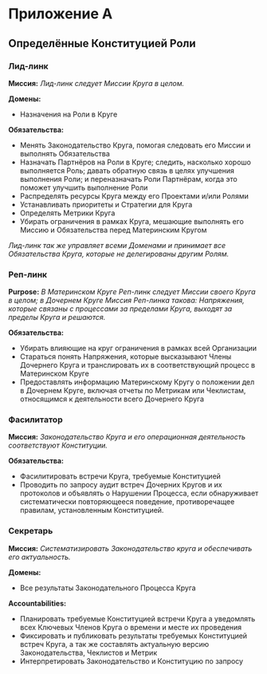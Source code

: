 # **Приложение А**

## Определённые Конституцией Роли


### Лид-линк

**Миссия:** _Лид-линк следует Миссии Круга в целом._

**Домены:**

- Назначения на Роли в Круге

**Обязательства:**

- Менять Законодательство Круга, помогая следовать его Миссии и выполнять Обязательства
- Назначать Партнёров на Роли в Круге; следить, насколько хорошо выполняется Роль; давать обратную связь в целях улучшения выполнения Роли; и переназначать Роли Партнёрам, когда это поможет улучшить выполнение Роли
- Распределять ресурсы Круга между его Проектами и/или Ролями
- Устанавливать приоритеты и Стратегии для Круга
- Определять Метрики Круга
- Убирать ограничения в рамках Круга, мешающие выполнять его Миссию и Обязательства перед Материнским Кругом

_Лид-линк так же управляет всеми Доменами и принимает все Обязательства Круга, которые не делегированы другим Ролям._



### Реп-линк

**Purpose:** _В Материнском Круге Реп-линк следует Миссии своего Круга в целом; в Дочернем Круге Миссия Реп-линка такова: Напряжения, которые связаны с процессами за пределами Круга, выходят за пределы Круга и решаются._

**Обязательства:**

- Убирать влияющие на круг ограничения в рамках всей Организации
- Стараться понять Напряжения, которые высказывают Члены Дочернего Круга и транслировать их в соответствующий процесс в Материнском Круге
- Предоставлять информацию Материнскому Кругу о положении дел в Дочернем Круге, включая отчеты по Метрикам или Чеклистам, относящимся к деятельности всего Дочернего Круга


### Фасилитатор

**Миссия:** _Законодательство Круга и его операционная деятельность соответствуют Конституции._

**Обязательства:**

- Фасилитировать встречи Круга, требуемые Конституцией
- Проводить по запросу аудит встреч Дочерних Кругов и их протоколов и объявлять о Нарушении Процесса, если обнаруживает систематически повторяющееся поведение, противоречащее правилам, установленным Конституцией.


### Секретарь

**Миссия:** _Систематизировать Законодательство круга и обеспечивать его актуальность._

**Домены:**

- Все результаты Законодательного Процесса Круга

**Accountabilities:**

- Планировать требуемые Конституцией встречи Круга а уведомлять всех Ключевых Членов Круга о времени и месте их проведения
- Фиксировать и публиковать результаты требуемых Конституцией встреч Круга, а так же составлять актуальную версию Законодательства, Чеклистов и Метрик
- Интерпретировать Законодательство и Конституцию по запросу 
